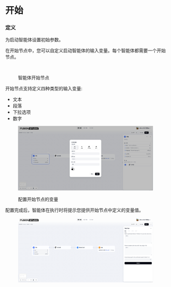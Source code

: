 # 开始

### 定义

为启动智能体设置初始参数。

在开始节点中，您可以自定义启动智能体的输入变量。每个智能体都需要一个开始节点。

<figure><img src="../../../../en/.gitbook/assets/guides/Agent/node/start/image (236).png" alt="" width="375"><figcaption><p>智能体开始节点</p></figcaption></figure>

开始节点支持定义四种类型的输入变量:

* 文本
* 段落
* 下拉选项
* 数字

<figure><img src="../../../.gitbook/assets/output (2) (1).png" alt=""><figcaption><p>配置开始节点的变量</p></figcaption></figure>

配置完成后，智能体在执行时将提示您提供开始节点中定义的变量值。

<figure><img src="../../../.gitbook/assets/output (3) (1).png" alt=""><figcaption></figcaption></figure>
